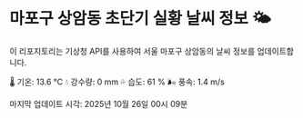 
# 마포구 상암동 초단기 실황 날씨 정보 🌤️

이 리포지토리는 기상청 API를 사용하여 서울 마포구 상암동의 날씨 정보를 업데이트합니다. 

🌡️ 기온: 13.6 ℃
💧 강수량: 0 mm
💦 습도: 61 %
🌬️ 풍속: 1.4 m/s

마지막 업데이트 시각: 2025년 10월 26일 00시 09분    
